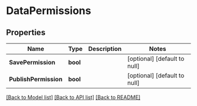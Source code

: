 # DataPermissions

## Properties
Name | Type | Description | Notes
------------ | ------------- | ------------- | -------------
**SavePermission** | **bool** |  | [optional] [default to null]
**PublishPermission** | **bool** |  | [optional] [default to null]

[[Back to Model list]](../README.md#documentation-for-models) [[Back to API list]](../README.md#documentation-for-api-endpoints) [[Back to README]](../README.md)

